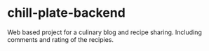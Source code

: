 # chill-plate-backend
Web based project for a culinary blog and recipe sharing. Including comments and rating of the recipies. 
